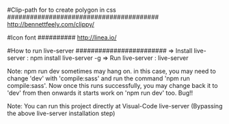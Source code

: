 #Clip-path for to create polygon in css
########################################
http://bennettfeely.com/clippy/


#Icon font
##########
http://linea.io/



#How to run live-server
########################
=> Install live-server :  npm install live-server -g
=> Run live-server : live-server

Note: npm run dev sometimes may hang on. in this case, you may need to change 'dev' with 'compile:sass' and run the command 'npm run compile:sass'. Now once this runs successfully, you may change back it to 'dev' from then onwards it starts work on 'npm run dev' too. Bug!!

Note: You can run this project directly at Visual-Code live-server (Bypassing the above live-server installation step)


